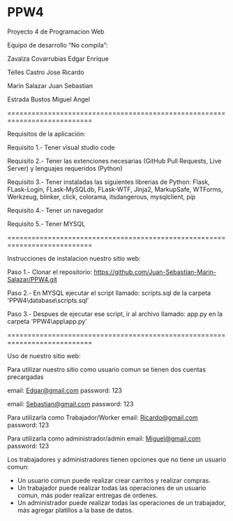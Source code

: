 # PPW4
Proyecto 4 de Programacion Web

Equipo de desarrollo “No compila”:

Zavalza Covarrubias Edgar Enrique

Telles Castro Jose Ricardo

Marin Salazar Juan Sebastian

Estrada Bustos Miguel Angel

===========================================================================

Requisitos de la aplicación:

Requisito 1.- Tener visual studio code

Requisito 2.- Tener las extenciones necesarias 
(GitHub Pull Requests, Live Server) y lenguajes requeridos (Python)

Requisito 3.- Tener instaladas las siguientes librerias de Python: Flask, 
FLask-Login, FLask-MySQLdb, FLask-WTF, Jinja2, MarkupSafe, WTForms, 
Werkzeug, blinker, click, colorama, itsdangerous, mysqlclient, pip

Requisito 4.- Tener un navegador

Requisito 5.- Tener MYSQL

===========================================================================

Instrucciones de instalacion nuestro sitio web:

Paso 1.- Clonar el repositorio: 
https://github.com/Juan-Sebastian-Marin-Salazar/PPW4.git

Paso 2.- En MYSQL ejecutar el script llamado: 
scripts.sql de la carpeta 'PPW4\database\scripts.sql'

Paso 3.- Despues de ejecutar ese script, ir al archivo llamado: 
app.py en la carpeta 'PPW4\app\app.py'

===========================================================================

Uso de nuestro sitio web:

Para utilizar nuestro sitio como usuario comun se tienen dos cuentas precargadas

email: Edgar@gmail.com  password: 123

email: Sebastian@gmail.com  password: 123

Para utilizarla como Trabajador/Worker
email: Ricardo@gmail.com  password: 123

Para utilizarla como administrador/admin
email: Miguel@gmail.com  password: 123


Los trabajadores y administradores tienen opciones que no tiene un usuario comun:

- Un usuario comun puede realizar crear carritos y realizar compras.
- Un trabajador puede realizar todas las operaciones de un usuario comun, más poder realizar entregas de ordenes.
- Un administrador puede realizar todas las operaciones de un trabajador, más agregar platillos a la base de datos.
